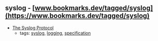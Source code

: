 syslog - [www.bookmarks.dev/tagged/syslog](https://www.bookmarks.dev/tagged/syslog) 
---
* [The Syslog Protocol](https://tools.ietf.org/html/rfc5424)
    * tags: [syslog](../tags/syslog.md), [logging](../tags/logging.md), [specification](../tags/specification.md)
